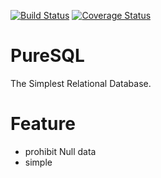 [![Build Status](https://travis-ci.org/terakoya76/puresql.svg?branch=master)](https://travis-ci.org/terakoya76/puresql)
[![Coverage Status](https://coveralls.io/repos/github/terakoya76/puresql/badge.svg?branch=master)](https://coveralls.io/github/terakoya76/puresql?branch=master)

# PureSQL
The Simplest Relational Database.

# Feature
- prohibit Null data
- simple
